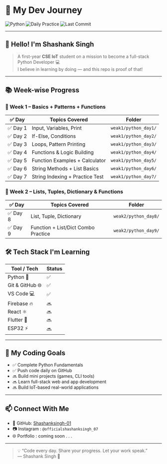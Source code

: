 # 🚀 My Dev Journey

![Python](https://img.shields.io/badge/Code-Python-blue?style=flat-square&logo=python)
![Daily Practice](https://img.shields.io/badge/Daily%20Practice-ON-green?style=flat-square)
![Last Commit](https://img.shields.io/github/last-commit/Shashanksingh-01/Dev-journey?style=flat-square)

---

## 👋 Hello! I'm **Shashank Singh**

> A first-year **CSE IoT** student on a mission to become a full-stack Python Developer 💻  
> I believe in learning by doing — and this repo is proof of that!

---

## 📚 Week-wise Progress

### 🔸 Week 1 – Basics + Patterns + Functions

| ✅ Day | Topics Covered                          | Folder                    |
|--------|-----------------------------------------|---------------------------|
| ✅ Day 1 | Input, Variables, Print                | `weak1/python_day1/`      |
| ✅ Day 2 | If-Else, Conditions                    | `weak1/python_day2/`      |
| ✅ Day 3 | Loops, Pattern Printing               | `weak1/python_day3/`      |
| ✅ Day 4 | Functions & Logic Building            | `weak1/python_day4/`      |
| ✅ Day 5 | Function Examples + Calculator        | `weak1/python_day5/`      |
| ✅ Day 6 | String Methods + List Basics          | `weak1/python_day6/`      |
| ✅ Day 7 | String Indexing + Practice Test       | `weak1/python_day7/`      |

### 🔸 Week 2 – Lists, Tuples, Dictionary & Functions

| ✅ Day | Topics Covered                          | Folder                    |
|--------|-----------------------------------------|---------------------------|
| ✅ Day 8 | List, Tuple, Dictionary                | `weak2/python_day8/`      |
| ✅ Day 9 | Function + List/Dict Combo Practice    | `weak2/python_day9/`      |


## 🛠️ Tech Stack I'm Learning

| Tool / Tech     | Status |
|-----------------|--------|
| Python 🐍        | ✅     |
| Git & GitHub 🌐 | ✅     |
| VS Code 💻       | ✅     |
| Firebase 🔥      | 🔜     |
| React ⚛️         | 🔜     |
| Flutter 📱       | 🔜     |
| ESP32 ⚡         | 🔜     |

---

## 🎯 My Coding Goals

- ✅ Complete Python Fundamentals  
- ✅ Push code daily on GitHub  
- 🔜 Build mini projects (games, CLI tools)  
- 🔜 Learn full-stack web and app development  
- 🔜 Build IoT-based real-world applications  

---

## 📫 Connect With Me

- 🔗 GitHub: [Shashanksingh-01](https://github.com/Shashanksingh-01)
- 📷 Instagram : `@officialshashanksingh_07`
- 🌐 Portfolio : coming soon . . .

---

> 💡 “Code every day. Share your progress. Let your work speak.”  
> — Shashank Singh 🚀
